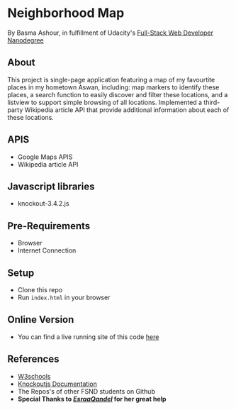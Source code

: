 # Neighborhood Map

By Basma Ashour, in fulfillment of Udacity's [Full-Stack Web Developer Nanodegree](https://www.udacity.com/course/nd004)

## About
This project is single-page application featuring a map of my favourtite places in my hometown Aswan, including: map markers to identify these places, a search function to easily discover and filter these locations, and a listview to support simple browsing of all locations. Implemented a third-party Wikipedia article API that provide additional information about each of these locations.

## APIS
- Google Maps APIS
- Wikipedia article API

## Javascript libraries 
- knockout-3.4.2.js

## Pre-Requirements
- Browser
- Internet Connection 

## Setup
- Clone this repo
- Run `index.html` in your browser

## Online Version
- You can find a live running site of this code [here]( https://basmaashouur.github.io/project5-udacity/)

## References
- [W3schools](https://www.w3schools.com/howto/howto_js_sidenav.asp)
- [Knockoutjs Documentation](http://knockoutjs.com/documentation/introduction.html)
- The Repos's of other FSND students on Github
- **Special Thanks to *[EsraaQandel](https://github.com/EsraaQandel)* for her great help**
